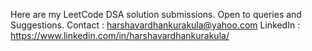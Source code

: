 Here are my LeetCode DSA solution submissions.
Open to queries and Suggestions.
Contact : harshavardhankurakula@yahoo.com
LinkedIn : https://www.linkedin.com/in/harshavardhankurakula/

